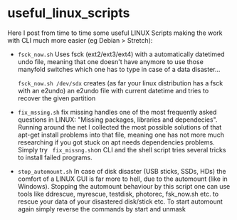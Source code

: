 # useful_linux_scripts
Here I post from time to time some useful LINUX Scripts making the work with CLI much more easier (eg Debian > Stretch):

* `fsck_now.sh` 
  Uses fsck (ext2/ext3/ext4) with a automatically datetimed undo file, meaning that one doesn't have anymore to use those manyfold switches which one has to type in case of a data disaster...
 
  ` fsck_now.sh /dev/sdx ` creates (as far your linux distribution has a fsck with an e2undo) an e2undo file with current datetime and tries to recover the given partition 


* `fix_mssing.sh`
fix missing handles one of the most frequently asked questions in LINUX: "Missing packages, libraries and dependecies". Running around the net I collected the most        possible solutions of that apt-get install problems into that file, meaning one has not more much researching if you got stuck on apt needs dependencies problems. 
Simply try  ` fix_missng.sh`on CLI and the shell script tries several tricks to install failed programs.  

* `stop_automount.sh`
In case of disk disaster (USB sticks, SSDs, HDs) the comfort of a LINUX GUI is far more to hell, due to the automount (like in Windows). Stopping the automount behaviour by this script one can use tools like ddrescue, myrescue, testdisk, photorec, fsk_now.sh etc. to rescue your data of your disastered disk/stick etc. To start automount again simply reverse the commands by start and unmask
